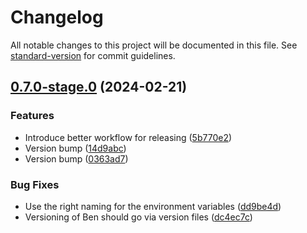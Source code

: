 # Changelog

All notable changes to this project will be documented in this file. See [standard-version](https://github.com/conventional-changelog/standard-version) for commit guidelines.

## [0.7.0-stage.0](https://github.com/Seven-of-Di/ben/compare/v0.6.3...v0.7.0-stage.0) (2024-02-21)


### Features

* Introduce better workflow for releasing ([5b770e2](https://github.com/Seven-of-Di/ben/commit/5b770e212fc239a937fbcb19741c48c632184263))
* Version bump ([14d9abc](https://github.com/Seven-of-Di/ben/commit/14d9abcb99e8817b2b2a083e0cef4d3341eac615))
* Version bump ([0363ad7](https://github.com/Seven-of-Di/ben/commit/0363ad749fb4bdae250bb013eb4394e2c812101d))


### Bug Fixes

* Use the right naming for the environment variables ([dd9be4d](https://github.com/Seven-of-Di/ben/commit/dd9be4d134a5e95d4d8a695035ec4700b7f302ad))
* Versioning of Ben should go via version files ([dc4ec7c](https://github.com/Seven-of-Di/ben/commit/dc4ec7c434598ddb67f9e923e9d10f9e0ef8e0f9))
